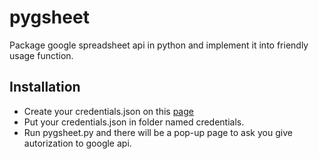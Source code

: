 # pygsheet
Package google spreadsheet api in python and implement it into friendly usage function.  
## Installation
* Create your credentials.json on this [page](https://console.developers.google.com/apis/credentials)
* Put your credentials.json in folder named credentials.
* Run pygsheet.py and there will be a pop-up page to ask you give autorization to google api.